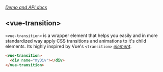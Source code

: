 _[Demo and API docs](https://www.webcomponents.org/element/enlightenmentor/vue-transition/elements/vue_transition)_

## &lt;vue-transition&gt;

`<vue-transition>` is a wrapper element that helps you easily and in more standardized way apply CSS transitions and animations to it's child elements. Its highly inspired by Vue's `<transition>` _[element](https://vuejs.org/v2/api/#transition)_.

```html
<vue-transition>
  <div name="myDiv"></div>
</vue-transition>
```